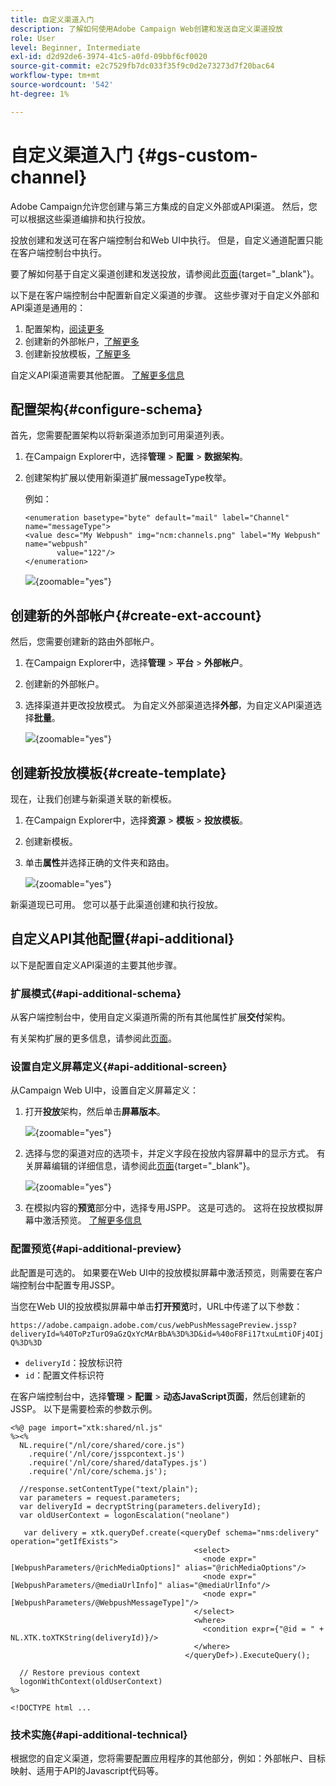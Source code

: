 ```yaml
---
title: 自定义渠道入门
description: 了解如何使用Adobe Campaign Web创建和发送自定义渠道投放
role: User
level: Beginner, Intermediate
exl-id: d2d92de6-3974-41c5-a0fd-09bbf6cf0020
source-git-commit: e2c7529fb7dc033f35f9c0d2e73273d7f20bac64
workflow-type: tm+mt
source-wordcount: '542'
ht-degree: 1%

---
```


# 自定义渠道入门 {#gs-custom-channel}

Adobe Campaign允许您创建与第三方集成的自定义外部或API渠道。 然后，您可以根据这些渠道编排和执行投放。

投放创建和发送可在客户端控制台和Web UI中执行。 但是，自定义通道配置只能在客户端控制台中执行。

要了解如何基于自定义渠道创建和发送投放，请参阅此[页面](https://experienceleague.adobe.com/docs/campaign-web/v8/msg/gs-custom-channel.html?lang=zh-Hans){target="_blank"}。

以下是在客户端控制台中配置新自定义渠道的步骤。 这些步骤对于自定义外部和API渠道是通用的：

1. 配置架构，[阅读更多](#configure-schema)
1. 创建新的外部帐户，[了解更多](#create-ext-account)
1. 创建新投放模板，[了解更多](#create-template)

自定义API渠道需要其他配置。 [了解更多信息](#api-additional)

## 配置架构{#configure-schema}

首先，您需要配置架构以将新渠道添加到可用渠道列表。

1. 在Campaign Explorer中，选择&#x200B;**管理** > **配置** > **数据架构**。

1. 创建架构扩展以使用新渠道扩展messageType枚举。

   例如：

   ```
   <enumeration basetype="byte" default="mail" label="Channel" name="messageType">
   <value desc="My Webpush" img="ncm:channels.png" label="My Webpush" name="webpush"
          value="122"/>
   </enumeration>
   ```

   ![](assets/cus-schema.png){zoomable="yes"}

## 创建新的外部帐户{#create-ext-account}

然后，您需要创建新的路由外部帐户。

1. 在Campaign Explorer中，选择&#x200B;**管理** > **平台** > **外部帐户**。

1. 创建新的外部帐户。

1. 选择渠道并更改投放模式。 为自定义外部渠道选择&#x200B;**外部**，为自定义API渠道选择&#x200B;**批量**。

   ![](assets/cus-ext-account.png){zoomable="yes"}

## 创建新投放模板{#create-template}

现在，让我们创建与新渠道关联的新模板。

1. 在Campaign Explorer中，选择&#x200B;**资源** > **模板** > **投放模板**。

1. 创建新模板。

1. 单击&#x200B;**属性**&#x200B;并选择正确的文件夹和路由。

   ![](assets/cus-template.png){zoomable="yes"}

新渠道现已可用。 您可以基于此渠道创建和执行投放。

## 自定义API其他配置{#api-additional}

以下是配置自定义API渠道的主要其他步骤。

### 扩展模式{#api-additional-schema}

从客户端控制台中，使用自定义渠道所需的所有其他属性扩展&#x200B;**交付**&#x200B;架构。

有关架构扩展的更多信息，请参阅此[页面](../dev/extend-schema.md)。

### 设置自定义屏幕定义{#api-additional-screen}

从Campaign Web UI中，设置自定义屏幕定义：

1. 打开&#x200B;**投放**&#x200B;架构，然后单击&#x200B;**屏幕版本**。

   ![](assets/cus-schema2.png){zoomable="yes"}

1. 选择与您的渠道对应的选项卡，并定义字段在投放内容屏幕中的显示方式。 有关屏幕编辑的详细信息，请参阅此[页面](https://experienceleague.adobe.com/docs/campaign-web/v8/conf/schemas.html?lang=zh-Hans#fields){target="_blank"}。

   ![](assets/cus-schema3.png){zoomable="yes"}

1. 在模拟内容的&#x200B;**预览**&#x200B;部分中，选择专用JSPP。 这是可选的。 这将在投放模拟屏幕中激活预览。 [了解更多信息](#api-additional-preview)

### 配置预览{#api-additional-preview}

此配置是可选的。 如果要在Web UI中的投放模拟屏幕中激活预览，则需要在客户端控制台中配置专用JSSP。

当您在Web UI的投放模拟屏幕中单击&#x200B;**打开预览**&#x200B;时，URL中传递了以下参数：

`https://adobe.campaign.adobe.com/cus/webPushMessagePreview.jssp?deliveryId=%40ToPzTurO9aGzQxYcMArBbA%3D%3D&id=%40oF8Fi17txuLmtiOFj4OIjQ%3D%3D`

* `deliveryId`：投放标识符
* `id`：配置文件标识符

在客户端控制台中，选择&#x200B;**管理** > **配置** > **动态JavaScript页面**，然后创建新的JSSP。 以下是需要检索的参数示例。

```
<%@ page import="xtk:shared/nl.js"
%><%
  NL.require("/nl/core/shared/core.js")
    .require('/nl/core/jsspcontext.js')
    .require('/nl/core/shared/dataTypes.js')
    .require('/nl/core/schema.js');
    
  //response.setContentType("text/plain");
  var parameters = request.parameters;
  var deliveryId = decryptString(parameters.deliveryId);
  var oldUserContext = logonEscalation("neolane")
  
   var delivery = xtk.queryDef.create(<queryDef schema="nms:delivery" operation="getIfExists">
                                         <select>
                                           <node expr="[WebpushParameters/@richMediaOptions]" alias="@richMediaOptions"/>
                                           <node expr="[WebpushParameters/@mediaUrlInfo]" alias="@mediaUrlInfo"/>
                                           <node expr="[WebpushParameters/@WebpushMessageType]"/>
                                         </select>
                                         <where>
                                           <condition expr={"@id = " + NL.XTK.toXTKString(deliveryId)}/>
                                         </where>
                                       </queryDef>).ExecuteQuery();

  // Restore previous context
  logonWithContext(oldUserContext)
%>

<!DOCTYPE html ...
```

### 技术实施{#api-additional-technical}

根据您的自定义渠道，您将需要配置应用程序的其他部分，例如：外部帐户、目标映射、适用于API的Javascript代码等。

